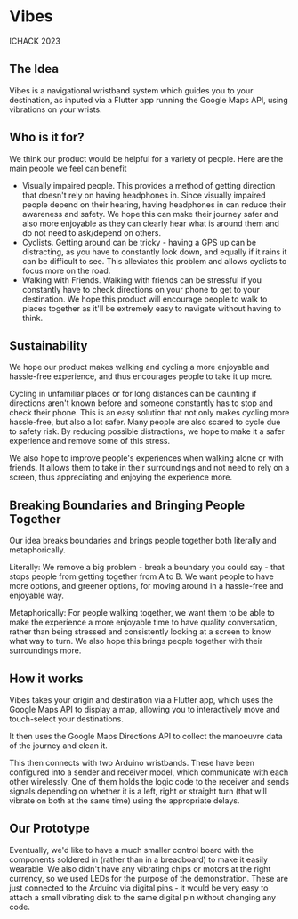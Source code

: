# Vibes

ICHACK 2023 

## The Idea

Vibes is a navigational wristband system which guides you to your destination, as inputed via a Flutter app running the Google Maps API, using vibrations on your wrists. 

## Who is it for?

We think our product would be helpful for a variety of people. Here are the main people we feel can benefit

- Visually impaired people. This provides a method of getting direction that doesn't rely on having headphones in. Since visually impaired people depend on their hearing, having headphones in can reduce their awareness and safety. We hope this can make their journey safer and also more enjoyable as they can clearly hear what is around them and do not need to ask/depend on others. 
- Cyclists. Getting around can be tricky - having a GPS up can be distracting, as you have to constantly look down, and equally if it rains it can be difficult to see. This alleviates this problem and allows cyclists to focus more on the road. 
- Walking with Friends. Walking with friends can be stressful if you constantly have to check directions on your phone to get to your destination. We hope this product will encourage people to walk to places together as it'll be extremely easy to navigate without having to think.

## Sustainability

We hope our product makes walking and cycling a more enjoyable and hassle-free experience, and thus encourages people to take it up more.

Cycling in unfamiliar places or for long distances can be daunting if directions aren't known before and someone constantly has to stop and check their phone. This is an easy solution that not only makes cycling more hassle-free, but also a lot safer. Many people are also scared to cycle due to safety risk. By reducing possible distractions, we hope to make it a safer experience and remove some of this stress. 

We also hope to improve people's experiences when walking alone or with friends. It allows them to take in their surroundings and not need to rely on a screen, thus appreciating and enjoying the experience more. 


## Breaking Boundaries and Bringing People Together

Our idea breaks boundaries and brings people together both literally and metaphorically. 

Literally: We remove a big problem - break a boundary you could say - that stops people from getting together from A to B. We want people to have more options, and greener options, for moving around in a hassle-free and enjoyable way. 

Metaphorically: For people walking together, we want them to be able to make the experience a more enjoyable time to have quality conversation, rather than being stressed and consistently looking at a screen to know what way to turn. We also hope this brings people together with their surroundings more. 

## How it works

Vibes takes your origin and destination via a Flutter app, which uses the Google Maps API to display a map, allowing you to interactively move and touch-select your destinations. 

It then uses the Google Maps Directions API to collect the manoeuvre data of the journey and clean it. 

This then connects with two Arduino wristbands. These have been configured into a sender and receiver model, which communicate with each other wirelessly. One of them holds the logic code to the receiver and sends signals depending on whether it is a left, right or straight turn (that will vibrate on both at the same time) using the appropriate delays. 

## Our Prototype

Eventually, we'd like to have a much smaller control board with the components soldered in (rather than in a breadboard) to make it easily wearable. We also didn't have any vibrating chips or motors at the right currency, so we used LEDs for the purpose of the demonstration. These are just connected to the Arduino via digital pins - it would be very easy to attach a small vibrating disk to the same digital pin without changing any code. 
